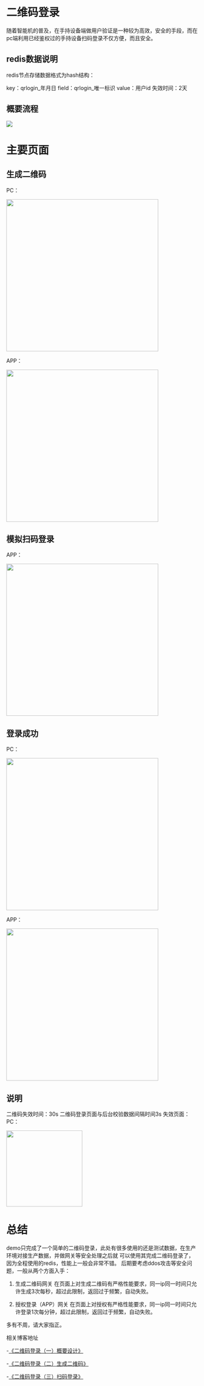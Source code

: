 # 二维码登录
随着智能机的普及，在手持设备端做用户验证是一种较为高效，安全的手段，而在pc端利用已经鉴权过的手持设备扫码登录不仅方便，而且安全。

## redis数据说明

redis节点存储数据格式为hash结构：

  key：qrlogin_年月日
  field：qrlogin_唯一标识
  value：用户id
  失效时间：2天

## 概要流程

<img  src="https://github.com/xvshu/qrlogin/blob/master/doc/img/%E8%AE%BE%E8%AE%A11.png">

# 主要页面
## 生成二维码
PC：

<img width="400px" src="https://github.com/xvshu/qrlogin/blob/master/doc/img/main-1.jpg">

APP：

<img width="400px" src="https://github.com/xvshu/qrlogin/blob/master/doc/img/ap-main.jpg">

## 模拟扫码登录
APP：

<img width="400px" src="https://github.com/xvshu/qrlogin/blob/master/doc/img/aplogin.jpg">

## 登录成功
PC：

<img width="400px" src="https://github.com/xvshu/qrlogin/blob/master/doc/img/success1.jpg">

APP：

<img width="400px" src="https://github.com/xvshu/qrlogin/blob/master/doc/img/ap-success.jpg">

## 说明
二维码失效时间：30s
二维码登录页面与后台校验数据间隔时间3s
失效页面：
PC：

<img width="200px" src="https://github.com/xvshu/qrlogin/blob/master/doc/img/ap-loss.jpg">

# 总结
demo只完成了一个简单的二维码登录，此处有很多使用的还是测试数据，在生产环境对接生产数据，并做网关等安全处理之后就 可以使用其完成二维码登录了，因为全程使用的redis，性能上一般会非常不错。
后期要考虑ddos攻击等安全问题，一般从两个方面入手：

1. 生成二维码网关
在页面上对生成二维码有严格性能要求，同一ip同一时间只允许生成3次每秒，超过此限制，返回过于频繁，自动失败。

2. 授权登录（APP）网关
在页面上对授权有严格性能要求，同一ip同一时间只允许登录1次每分钟，超过此限制，返回过于频繁，自动失败。

多有不周，请大家指正。

相关博客地址

-[《二维码登录（一）概要设计》](https://blog.csdn.net/xvshu/article/details/80571897)

-[《二维码登录（二）生成二维码》](https://blog.csdn.net/xvshu/article/details/80572041)

-[《二维码登录（三）扫码登录》](https://blog.csdn.net/xvshu/article/details/80572372)





    
